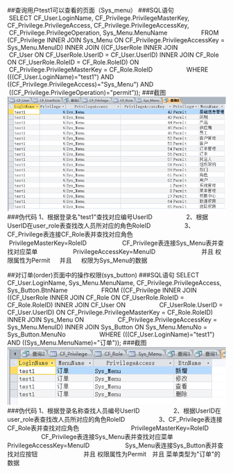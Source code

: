 ##查询用户test1可以查看的页面（Sys_menu）
###SQL语句
&emsp;&emsp;&emsp;&emsp;&emsp;&nbsp;SELECT CF_User.LoginName, CF_Privilege.PrivilegeMasterKey, CF_Privilege.PrivilegeAccess, CF_Privilege.PrivilegeAccessKey, &emsp;&emsp;&emsp;&emsp;&emsp;&nbsp;CF_Privilege.PrivilegeOperation, Sys_Menu.MenuName
&emsp;&emsp;&emsp;&emsp;&emsp;&nbsp;FROM (CF_Privilege INNER JOIN Sys_Menu ON CF_Privilege.PrivilegeAccessKey = Sys_Menu.MenuID) INNER JOIN ((CF_UserRole INNER JOIN &emsp;&emsp;&emsp;&emsp;&emsp;&nbsp;CF_User ON CF_UserRole.UserID = CF_User.UserID) INNER JOIN CF_Role ON CF_UserRole.RoleID = CF_Role.RoleID) ON &emsp;&emsp;&emsp;&emsp;&emsp;&nbsp;CF_Privilege.PrivilegeMasterKey = CF_Role.RoleID
&emsp;&emsp;&emsp;&emsp;&emsp;&nbsp;WHERE (((CF_User.LoginName)="test1") AND ((CF_Privilege.PrivilegeAccess)="Sys_Menu") AND &emsp;&emsp;&emsp;&emsp;&emsp;&nbsp;((CF_Privilege.PrivilegeOperation)="permit"));
###截图
![image](https://github.com/masery09143521/MIS/blob/master/RBAC/1.png)
###伪代码
1、根据登录名"test1"查找对应编号UserID
&emsp;&emsp;&emsp;&emsp;&emsp;&nbsp;2、根据UserID在user_role表查找改人员所对应的角色RoleID
&emsp;&emsp;&emsp;&emsp;&emsp;&nbsp;3、CF_Privilege表连接CF_Role表并查找对应角色
  &emsp;&emsp; &emsp;&emsp;&emsp;&nbsp;PrivilegeMasterKey=RoleID 
  &emsp;&emsp; &emsp;&emsp;&emsp;&nbsp;CF_Privilege表连接Sys_Menu表并查找对应菜单
  &emsp;&emsp; &emsp;&emsp;&emsp;&nbsp;PrivilegeAccessKey=MenuID
  &emsp;&emsp;&emsp;&emsp;&emsp;&nbsp;并且 权限属性为Permit   并且   权限为Sys_Menu的数据
  
##对订单(order)页面中的操作权限(sys_button)
###SQL语句
SELECT CF_User.LoginName, Sys_Menu.MenuName, CF_Privilege.PrivilegeAccess, Sys_Button.BtnName
&emsp;&emsp;&emsp;&emsp;&emsp;&nbsp;FROM ((CF_Privilege INNER JOIN ((CF_UserRole INNER JOIN CF_Role ON CF_UserRole.RoleID = CF_Role.RoleID) INNER JOIN CF_User ON &emsp;&emsp;&emsp;&emsp;&emsp;&nbsp;CF_UserRole.UserID = CF_User.UserID) ON CF_Privilege.PrivilegeMasterKey = CF_Role.RoleID) INNER JOIN Sys_Menu ON &emsp;&emsp;&emsp;&nbsp;&emsp;&emsp;CF_Privilege.PrivilegeAccessKey = Sys_Menu.MenuID) INNER JOIN Sys_Button ON Sys_Menu.MenuNo = Sys_Button.MenuNo
&emsp;&emsp;&emsp;&emsp;&emsp;&nbsp;WHERE (((CF_User.LoginName)="test1") AND ((Sys_Menu.MenuName)="订单"));
###截图
![image](https://github.com/masery09143521/MIS/blob/master/RBAC/2.png)
###伪代码
1、根据登录名称查找人员编号UserID
&emsp;&emsp;&emsp;&emsp;&emsp;&nbsp;2、根据UserID在user_role表查找改人员所对应的角色RoleID
&emsp;&emsp;&emsp;&emsp;&emsp;&nbsp;3、CF_Privilege表连接CF_Role表并查找对应角色
 &emsp;&emsp;&emsp;&emsp;&emsp;&nbsp;  PrivilegeMasterKey=RoleID 
 &emsp;&emsp;&emsp;&emsp;&emsp;&nbsp;  CF_Privilege表连接Sys_Menu表并查找对应菜单
 &emsp;&emsp;&emsp;&emsp;&emsp;&nbsp; PrivilegeAccessKey=MenuID
 &emsp;&emsp;&emsp;&emsp;&emsp;&nbsp;  Sys_Menu表连接Sys_Button表并查找对应按钮
 &emsp;&emsp;&emsp;&emsp;&emsp;&nbsp; 并且 权限属性为Permit 并且 菜单类型为"订单"的数据
